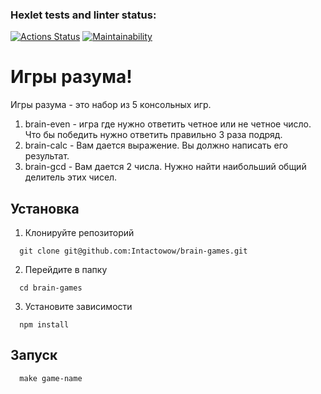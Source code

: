 ### Hexlet tests and linter status:
[![Actions Status](https://github.com/Intactowow/frontend-project-lvl1/workflows/hexlet-check/badge.svg)](https://github.com/Intactowow/frontend-project-lvl1/actions)
[![Maintainability](https://api.codeclimate.com/v1/badges/a99a88d28ad37a79dbf6/maintainability)](https://codeclimate.com/github/codeclimate/codeclimate/maintainability)

# Игры разума!
Игры разума - это набор из 5 консольных игр.

1. brain-even - игра где нужно ответить четное или не четное число. Что бы победить нужно ответить правильно 3 раза подряд.
2. brain-calc - Вам дается выражение. Вы должно написать его результат.
3. brain-gcd - Вам дается 2 числа. Нужно найти наибольший общий делитель этих чисел.

## Установка
1. Клонируйте репозиторий
```
  git clone git@github.com:Intactowow/brain-games.git
```
2. Перейдите в папку
```
  cd brain-games
```
3. Установите зависимости
```
  npm install
```

## Запуск
```
  make game-name
```
